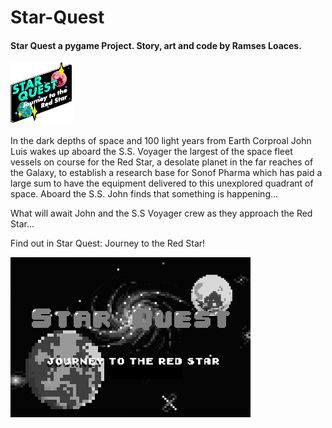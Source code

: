 # Star-Quest
#### Star Quest a pygame Project. Story, art and code by Ramses Loaces.
![Alt text](https://raw.githubusercontent.com/lifeofbaka/Star-Quest/main/Art/icon.png)
 
 In the dark depths of space and 100 light years from Earth Corproal John Luis wakes up aboard the S.S. Voyager the largest of the space fleet vessels on course for the Red Star, a desolate planet in the far reaches of the Galaxy, to establish a research base for Sonof Pharma which has paid a large sum to have the equipment delivered to this unexplored quadrant of space. Aboard the S.S. John finds that something is happening... 
 
 What will await John and the S.S Voyager crew as they approach the Red Star... 
 
 Find out in Star Quest: Journey to the Red Star!

![Alt text](https://raw.githubusercontent.com/lifeofbaka/Star-Quest/main/Art/Title%20Sequence.png)
